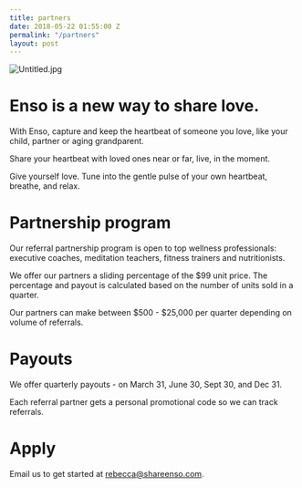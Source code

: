 ```yaml
---
title: partners
date: 2018-05-22 01:55:00 Z
permalink: "/partners"
layout: post
---
```


![Untitled.jpg](/uploads/Untitled.jpg)

# Enso is a new way to share love.

With Enso, capture and keep the heartbeat of someone you love, like your child, partner or aging grandparent.

Share your heartbeat with loved ones near or far, live, in the moment. 

Give yourself love. Tune into the gentle pulse of your own heartbeat, breathe, and relax. 

# Partnership program

Our referral partnership program is open to top wellness professionals: executive coaches, meditation teachers, fitness trainers and nutritionists.

We offer our partners a sliding percentage of the $99 unit price. The percentage and payout is calculated based on the number of units sold in a quarter.

Our partners can make between $500 - $25,000 per quarter depending on volume of referrals. 

# Payouts

We offer quarterly payouts - on March 31, June 30, Sept 30, and Dec 31.

Each referral partner gets a personal promotional code so we can track referrals.

# Apply

Email us to get started at [rebecca@shareenso.com](mailto:rebecca@shareenso.com).


